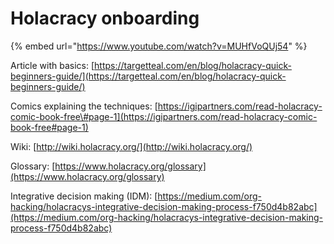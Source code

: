 # Holacracy onboarding

{% embed url="https://www.youtube.com/watch?v=MUHfVoQUj54" %}

Article with basics: [https://targetteal.com/en/blog/holacracy-quick-beginners-guide/](https://targetteal.com/en/blog/holacracy-quick-beginners-guide/)​

Comics explaining the techniques: [https://igipartners.com/read-holacracy-comic-book-free\#page-1](https://igipartners.com/read-holacracy-comic-book-free#page-1)​

Wiki: [http://wiki.holacracy.org/](http://wiki.holacracy.org/)​

Glossary: [https://www.holacracy.org/glossary](https://www.holacracy.org/glossary)​

Integrative decision making \(IDM\): [https://medium.com/org-hacking/holacracys-integrative-decision-making-process-f750d4b82abc](https://medium.com/org-hacking/holacracys-integrative-decision-making-process-f750d4b82abc)

